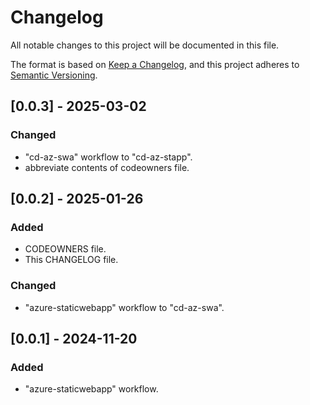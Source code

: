 # Changelog

All notable changes to this project will be documented in this file.

The format is based on [Keep a Changelog](https://keepachangelog.com/en/1.1.0/),
and this project adheres to [Semantic Versioning](https://semver.org/spec/v2.0.0.html).

## [0.0.3] - 2025-03-02

### Changed

- "cd-az-swa" workflow to "cd-az-stapp".
- abbreviate contents of codeowners file.
  
## [0.0.2] - 2025-01-26

### Added

- CODEOWNERS file.
- This CHANGELOG file.

### Changed

- "azure-staticwebapp" workflow to "cd-az-swa".

## [0.0.1] - 2024-11-20

### Added

- "azure-staticwebapp" workflow.

